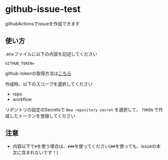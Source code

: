 # github-issue-test
githubActionsでissueを作成できます

## 使い方
.envファイルに以下の内容を記述してください
```
GITHUB_TOKEN=
```

github-tokenの取得方法は[こちら](https://docs.github.com/ja/github/authenticating-to-github/creating-a-personal-access-token)

作成時、以下のスコープを選択してください
- repo
- workflow

リポジトリの設定のSecretsで `` New repository secret `` を選択して、
``TOKEN`` で作成したトークンを登録してください

## 注意
- 内容以下で``#``を使う場合は、``###``を使ってください(``##``を使っても、issueの本文に含まれないです！)
